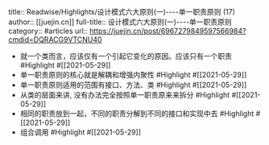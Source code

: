 title:: Readwise/Highlights/设计模式六大原则(一)----单一职责原则 (17)
author:: [[juejin.cn]]
full-title:: 设计模式六大原则(一)----单一职责原则
category:: #articles
url:: https://juejin.cn/post/6967279849597566984?cmdid=DQRACG9VTCNU40

- 就一个类而言，应该仅有一个引起它变化的原因。应该只有一个职责 #Highlight #[[2021-05-29]]
- 单一职责原则的核心就是解耦和增强内聚性 #Highlight #[[2021-05-29]]
- 单一职责原则适用的范围有接口、方法、类 #Highlight #[[2021-05-29]]
- 从类的层面来讲, 没有办法完全按照单一职责原来来拆分 #Highlight #[[2021-05-29]]
- 相同的职责放到一起，不同的职责分解到不同的接口和实现中去 #Highlight #[[2021-05-29]]
- 组合调用 #Highlight #[[2021-05-29]]